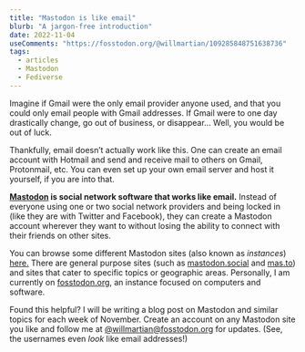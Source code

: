 ```yaml
---
title: "Mastodon is like email"
blurb: "A jargon-free introduction"
date: 2022-11-04
useComments: "https://fosstodon.org/@willmartian/109285848751638736"
tags:
  - articles
  - Mastodon
  - Fediverse
---
```


Imagine if Gmail were the only email provider anyone used, and that you could only email people with Gmail addresses. If Gmail were to one day drastically change, go out of business, or disappear… Well, you would be out of luck.

Thankfully, email doesn’t actually work like this. One can create an email account with Hotmail and send and receive mail to others on Gmail, Protonmail, etc. You can even set up your own email server and host it yourself, if you are into that.

**[Mastodon](https://joinmastodon.org) is social network software that works like email.** Instead of everyone using one or two social network providers and being locked in (like they are with Twitter and Facebook), they can create a Mastodon account wherever they want to without losing the ability to connect with their friends on other sites. 

You can browse some different Mastodon sites (also known as *instances*) [here.](https://joinmastodon.org/servers) There are general purpose sites (such as [mastodon.social](https://mastodon.social) and [mas.to](https://mas.to)) and sites that cater to specific topics or geographic areas. Personally, I am currently on [fosstodon.org](https://fosstodon.org), an instance focused on computers and software. 

Found this helpful? I will be writing a blog post on Mastodon and similar topics for each week of November. Create an account on any Mastodon site you like and follow me at [@willmartian@fosstodon.org](https://fosstodon.org/@willmartian) for updates. (See, the usernames even *look* like email addresses!)
